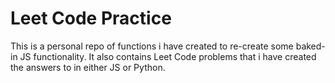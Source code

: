 # Leet Code Practice
This is a personal repo of functions i have created to re-create some baked-in JS functionality.
It also contains Leet Code problems that i have created the answers to in either JS or Python.
